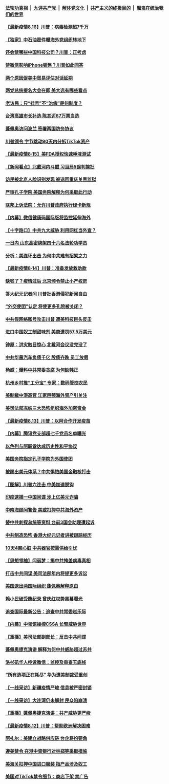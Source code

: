 ####  [法轮功真相](../../../../basic/blob/master/README.md?t=08161931) &nbsp;|&nbsp; [九评共产党](../../../../9ping.md/blob/master/README.md?t=08161931) &nbsp;|&nbsp; [解体党文化](../../../../jtdwh.md/blob/master/README.md?t=08161931)  &nbsp;|&nbsp; [共产主义的终极目的](../../../../gczydzjmd.md/blob/master/README.md?t=08161931) &nbsp;|&nbsp; [魔鬼在统治我们的世界](../../../../mgztzwmdsj.md/blob/master/README.md?t=08161931) 

#### [【最新疫情8.16】川普：病毒检测超7千万](../pages/nf4514/n12332258.md?t=08161931) 

#### [【独家】中石油密件曝海外党组织转地下](../pages/nf4514/n12332073.md?t=08161931) 

#### [还会禁哪些中国科技公司？川普：正考虑](../pages/nf4514/n12334133.md?t=08161931) 

#### [禁微信影响iPhone销售？川普如此回答](../pages/nf4514/n12333954.md?t=08161931) 

#### [两个原因促美中贸易评估对话延期](../pages/nf4514/n12333836.md?t=08161931) 

#### [两党总统提名大会在即 美大选有哪些看点](../pages/nf4514/n12333646.md?t=08161931) 

#### [老访民：只“挂号”不“治病”是何制度？](../pages/nf4514/n12333250.md?t=08161931) 

#### [台湾高雄市长补选 陈其迈67万票当选](../pages/nf4514/n12333087.md?t=08161931) 

#### [蓬佩奥访问波兰 签署两国防务协议](../pages/nf4514/n12333255.md?t=08161931) 

#### [川普颁令 字节跳动90天内分拆TikTok资产](../pages/nf4514/n12332249.md?t=08161931) 

#### [【最新疫情8·15】美FDA授权快速唾液测试](../pages/nf4514/n12332401.md?t=08161931) 

#### [【新闻看点】北戴河内斗酣 习当局5误判挨批](../pages/nf4514/n12331775.md?t=08161931) 

#### [访民被北京人脸识别发现 被送回重庆关黑监狱](../pages/nf4514/n12332907.md?t=08161931) 

#### [严审孔子学院 美国务院解释为何采取此行动](../pages/nf4514/n12332219.md?t=08161931) 

#### [联邦上诉法院：允许川普政府执行绿卡新规](../pages/nf4514/n12332174.md?t=08161931) 

#### [【内幕】微信健康码国际版将监控延伸海外](../pages/nf4514/n12329397.md?t=08161931) 

#### [【十字路口】中共九大威胁 利用网红当外宣？](../pages/nf4514/n12329605.md?t=08161931) 

#### [一日内 山东高密绑架四十六名法轮功学员](../pages/nf4514/n12330757.md?t=08161931) 

#### [分析：美连环出击 为何中共难有招架之力](../pages/nf4514/n12330899.md?t=08161931) 

#### [【最新疫情8·14】川普：准备发放救助款](../pages/nf4514/n12329510.md?t=08161931) 

#### [缺钱了？疫情过后 北京颁令禁止小产权房](../pages/nf4514/n12330929.md?t=08161931) 

#### [答大纪元记者问 川普批香港侵犯新闻自由](../pages/nf4514/n12329504.md?t=08161931) 

#### [“外交使团”认定 将使更多孔院被关闭？](../pages/nf4514/n12330482.md?t=08161931) 

#### [中共假网络账号攻击川普 遭美科技巨头反击](../pages/nf4514/n12329988.md?t=08161931) 

#### [进口中国奴工制甜味剂 美商遭罚57.5万美元](../pages/nf4514/n12329979.md?t=08161931) 

#### [钟原：洪灾触目惊心 北戴河会议没完没了](../pages/nf4514/n12329534.md?t=08161931) 

#### [中共华晨汽车负债千亿 股债齐跌 员工放假](../pages/nf4514/n12329041.md?t=08161931) 

#### [杨威：爆料中共常委贪腐 为何缺韩正](../pages/nf4514/n12329022.md?t=08161931) 

#### [杭州乡村推“工分宝” 专家：数码管控农民](../pages/nf4514/n12329120.md?t=08161931) 

#### [美制裁中港高官 江家巨额海外资产引关注](../pages/nf4514/n12329194.md?t=08161931) 

#### [美司法部冻结三大恐怖组织海外加密资金](../pages/nf4514/n12328927.md?t=08161931) 

#### [【最新疫情8.13】川普：以阿合作开发疫苗](../pages/nf4514/n12326729.md?t=08161931) 

#### [【内幕】腾讯党支部超七千党员名单曝光](../pages/nf4514/n12323934.md?t=08161931) 

#### [以色列与阿联酋达成历史性和平协议](../pages/nf4514/n12328833.md?t=08161931) 

#### [美国务院指定孔子学院为外国使团](../pages/nf4514/n12328732.md?t=08161931) 

#### [被踢出美元体系？中共惧怕美国金融核打击](../pages/nf4514/n12328407.md?t=08161931) 

#### [【图解】川普六连击 中美加速脱钩](../pages/nf4514/n12328390.md?t=08161931) 

#### [印度逮捕一中国间谍 涉上亿美元诈骗](../pages/nf4514/n12328291.md?t=08161931) 

#### [中南海顾问警告 美或扣押中共海外资产](../pages/nf4514/n12327143.md?t=08161931) 

#### [替中共刺探总统等资料 台前3国会助理遭起诉](../pages/nf4514/n12327068.md?t=08161931) 

#### [中共制造恐怖 香港大纪元记者讲被跟踪经历](../pages/nf4514/n12327296.md?t=08161931) 

#### [10天4颗心脏 中共器官按需供给引忧](../pages/nf4514/n12326366.md?t=08161931) 

#### [【思想领袖】闫丽梦：揭中共掩盖病毒真相](../pages/nf4514/n12320716.md?t=08161931) 

#### [打击中共间谍 美司法部年内将提更多诉讼](../pages/nf4514/n12326084.md?t=08161931) 

#### [美国退出两国际组织 蓬佩奥解释原由](../pages/nf4514/n12326507.md?t=08161931) 

#### [赖小民破受贿纪录 曾庆红权势黑幕曝光](../pages/nf4514/n12326429.md?t=08161931) 

#### [追查国际最新公告：追查中共常委赵乐际](../pages/nf4514/n12326310.md?t=08161931) 

#### [【内幕】中领馆操控CSSA 长臂威胁世界](../pages/nf4514/n12322176.md?t=08161931) 

#### [【重播】美司法部副部长：反击中共间谍](../pages/nf4514/n12325814.md?t=08161931) 

#### [蓬佩奥捷克演讲 解释为何中共威胁超过苏共](../pages/nf4514/n12326064.md?t=08161931) 

#### [洛杉矶华人控诉微信：监控及审查无底线](../pages/nf4514/n12324085.md?t=08161931) 

#### [“所有选项正在耗尽” 华为遭美制裁受重创](../pages/nf4514/n12325726.md?t=08161931) 

#### [【一线采访】新疆疫情严峻 信息被严密封锁](../pages/nf4514/n12325024.md?t=08161931) 

#### [【一线采访】大连湾仍未解封 民众陷崩溃](../pages/nf4514/n12325434.md?t=08161931) 

#### [【重播】蓬佩奥捷克演讲：共产威胁更严峻](../pages/nf4514/n12324264.md?t=08161931) 

#### [【最新疫情8.12】川普：帮助欧洲解决困难](../pages/nf4514/n12323760.md?t=08161931) 

#### [阿扎尔：美建立战略供应链 台企将扮要角](../pages/nf4514/n12325110.md?t=08161931) 

#### [遵美禁令 在港中资银行对林郑等采取措施](../pages/nf4514/n12325133.md?t=08161931) 

#### [美海关扣押中国进口服装 指产品涉及奴工](../pages/nf4514/n12324628.md?t=08161931) 

#### [美国对TikTok禁令细节：商店下架 禁广告](../pages/nf4514/n12324377.md?t=08161931) 


